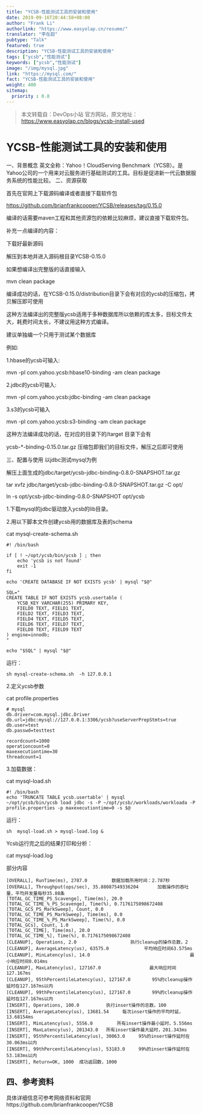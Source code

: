 ```yaml
---
title: "YCSB-性能测试工具的安装和使用"
date: 2019-09-16T20:44:58+08:00
author: "Frank Li"
authorlink: "https://www.easyolap.cn/resume/"
translator: "李在超"
pubtype: "Talk"
featured: true
description: "YCSB-性能测试工具的安装和使用"
tags: ["ycsb","性能测试"]
keywords: ["ycsb","性能测试"]
image: "/img/mysql.jpg"
link: "https://mysql.com/"
fact: "YCSB-性能测试工具的安装和使用"
weight: 400
sitemap:
  priority : 0.8
---
```


> 本文转载自：DevOps小站 官方网站，原文地址：https://www.easyolap.cn/blogs/ycsb-install-used

# YCSB-性能测试工具的安装和使用

 一、背景概念
英文全称：Yahoo！CloudServing Benchmark（YCSB）。是Yahoo公司的一个用来对云服务进行基础测试的工具。目标是促进新一代云数据服务系统的性能比较。
 二、资源获取

首先在官网上下载源码编译或者直接下载软件包

https://github.com/brianfrankcooper/YCSB/releases/tag/0.15.0



编译的话需要maven工程和其他资源包的依赖比较麻烦，建议直接下载软件包。



补充一点编译的内容：

下载好最新源码



解压到本地并进入源码根目录YCSB-0.15.0

 

如果想编译出完整版的话直接输入

mvn clean package

编译成功的话，在YCSB-0.15.0/distribution目录下会有对应的ycsb的压缩包，拷贝解压即可使用

这种方法编译出的完整版ycsb适用于多种数据库所以依赖的库太多，目标文件太大，耗费时间太长，不建议用这种方式编译。

 

建议单独编一个只用于测试某个数据库

例如:

1.hbase的ycsb可输入:

mvn -pl com.yahoo.ycsb:hbase10-binding -am clean package   

2.jdbc的ycsb可输入: 

mvn -pl com.yahoo.ycsb:jdbc-binding -am clean package

3.s3的ycsb可输入

mvn -pl com.yahoo.ycsb:s3-binding -am clean package



这种方法编译成功的话，在对应的目录下的/target 目录下会有

ycsb-*-binding-0.15.0.tar.gz 压缩包即我们的目标文件，解压之后即可使用

  

三、配置与使用
 以jdbc测试mysql为例

解压上面生成的jdbc/target/ycsb-jdbc-binding-0.8.0-SNAPSHOT.tar.gz

tar xvfz jdbc/target/ycsb-jdbc-binding-0.8.0-SNAPSHOT.tar.gz -C opt/

ln -s  opt/ycsb-jdbc-binding-0.8.0-SNAPSHOT opt/ycsb 

1.下载mysql的jdbc驱动放入ycsb的lib目录。



2.用以下脚本文件创建ycsb用的数据库及表的schema

cat mysql-create-schema.sh 

```
#! /bin/bash

if [ ! ~/opt/ycsb/bin/ycsb ] ; then
    echo 'ycsb is not found'
    exit -1
fi

echo 'CREATE DATABASE IF NOT EXISTS ycsb' | mysql "$@"

SQL="
CREATE TABLE IF NOT EXISTS ycsb.usertable (
    YCSB_KEY VARCHAR(255) PRIMARY KEY,
    FIELD0 TEXT, FIELD1 TEXT,
    FIELD2 TEXT, FIELD3 TEXT,
    FIELD4 TEXT, FIELD5 TEXT,
    FIELD6 TEXT, FIELD7 TEXT,
    FIELD8 TEXT, FIELD9 TEXT
) engine=innodb;
"

echo "$SQL" | mysql "$@"
```

运行：

```
sh mysql-create-schema.sh  -h 127.0.0.1
```

2.定义ycsb参数

cat profile.properties

```
# mysql
db.driver=com.mysql.jdbc.Driver
db.url=jdbc:mysql://127.0.0.1:3306/ycsb?useServerPrepStmts=true
db.user=test
db.passwd=testtest

recordcount=1000
operationcount=0
maxexecutiontime=30
threadcount=1

```

3.加载数据：

cat mysql-load.sh

```
#! /bin/bash
echo 'TRUNCATE TABLE ycsb.usertable' | mysql 
~/opt/ycsb/bin/ycsb load jdbc -s -P ~/opt/ycsb//workloads/workloada -P profile.properties -p maxexecutiontime=0 -s $@

```

运行：

```
sh  mysql-load.sh > mysql-load.log &
```

Ycsb运行完之后的结果打印和分析：

cat mysql-load.log

部分内容

```
[OVERALL], RunTime(ms), 2787.0         数据加载所用时间：2.787秒
[OVERALL], Throughput(ops/sec), 35.88087549336204       加载操作的吞吐量，平均并发量每秒35.88条
[TOTAL_GC_TIME_PS_Scavenge], Time(ms), 20.0
[TOTAL_GC_TIME_%_PS_Scavenge], Time(%), 0.7176175098672408
[TOTAL_GCS_PS_MarkSweep], Count, 0.0
[TOTAL_GC_TIME_PS_MarkSweep], Time(ms), 0.0
[TOTAL_GC_TIME_%_PS_MarkSweep], Time(%), 0.0
[TOTAL_GCs], Count, 1.0
[TOTAL_GC_TIME], Time(ms), 20.0
[TOTAL_GC_TIME_%], Time(%), 0.7176175098672408
[CLEANUP], Operations, 2.0                    执行cleanup的操作总数，2
[CLEANUP], AverageLatency(us), 63575.0             平均响应时间63.575ms
[CLEANUP], MinLatency(us), 14.0                                     最小响应时间0.014ms
[CLEANUP], MaxLatency(us), 127167.0                  最大响应时间127.167ms
[CLEANUP], 95thPercentileLatency(us), 127167.0        95%的cleanup操作延时在127.167ms以内
[CLEANUP], 99thPercentileLatency(us), 127167.0        99%的cleanup操作延时在127.167ms以内
[INSERT], Operations, 100.0          执行insert操作的总数，100
[INSERT], AverageLatency(us), 13681.54     每次insert操作的平均时延，13.68154ms
[INSERT], MinLatency(us), 5556.0         所有insert操作最小延时，5.556ms
[INSERT], MaxLatency(us), 201343.0   所有insert操作最大延时，201.343ms
[INSERT], 95thPercentileLatency(us), 30063.0     95%的insert操作延时在30.063ms以内
[INSERT], 99thPercentileLatency(us), 53183.0     99%的insert操作延时在53.183ms以内
[INSERT], Return=OK, 1000  成功返回数，1000
```



## 四、参考资料

具体详细信息可参考网络资料和官网https://github.com/brianfrankcooper/YCSB